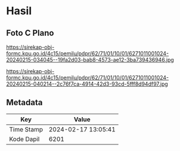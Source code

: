 # Hasil

## Foto C Plano

https://sirekap-obj-formc.kpu.go.id/4c15/pemilu/pdpr/62/71/01/10/01/6271011001024-20240215-034045--19fa2d03-bab8-4573-ae12-3ba739436946.jpg

https://sirekap-obj-formc.kpu.go.id/4c15/pemilu/pdpr/62/71/01/10/01/6271011001024-20240215-040214--2c76f7ca-4914-42d3-93cd-5fff8d94df97.jpg


## Metadata

| Key        | Value               |
| ---------- | ------------------- |
| Time Stamp | 2024-02-17 13:05:41 |
| Kode Dapil | 6201                |



